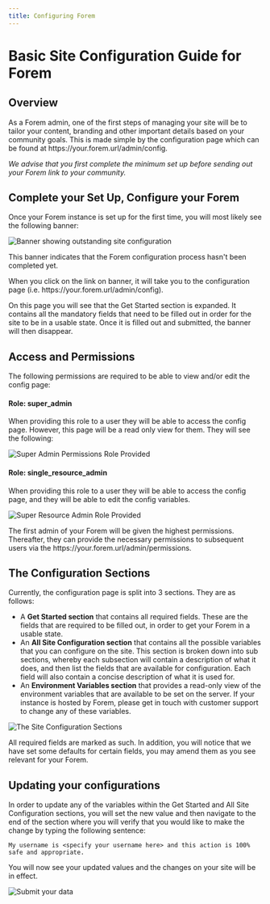 ```yaml
---
title: Configuring Forem
---
```


# Basic Site Configuration Guide for Forem

## Overview

As a Forem admin, one of the first steps of managing your site will be to tailor
your content, branding and other important details based on your community
goals. This is made simple by the configuration page which can be found at
https://<span></span>your.forem.url/admin/config.

_We advise that you first complete the minimum set up before sending out your
Forem link to your community._

## Complete your Set Up, Configure your Forem

Once your Forem instance is set up for the first time, you will most likely see
the following banner:

![Banner showing outstanding site configuration](https://dev-to-uploads.s3.amazonaws.com/i/2nosvfr7l47ymipmyh4o.png)

This banner indicates that the Forem configuration process hasn't been completed
yet.

When you click on the link on banner, it will take you to the configuration page
(i.e. https://<span></span>your.forem.url/admin/config).

On this page you will see that the Get Started section is expanded. It contains
all the mandatory fields that need to be filled out in order for the site to be
in a usable state. Once it is filled out and submitted, the banner will then
disappear.

## Access and Permissions

The following permissions are required to be able to view and/or edit the config
page:

#### Role: super_admin

When providing this role to a user they will be able to access the config page.
However, this page will be a read only view for them. They will see the
following:

![Super Admin Permissions Role Provided](https://dev-to-uploads.s3.amazonaws.com/i/xpc8g9x46vzgi49ohc0d.png)

#### Role: single_resource_admin

When providing this role to a user they will be able to access the config page,
and they will be able to edit the config variables.

![Super Resource Admin Role Provided](https://dev-to-uploads.s3.amazonaws.com/i/z5v2ou64imgqonmefolk.png)

The first admin of your Forem will be given the highest permissions. Thereafter,
they can provide the necessary permissions to subsequent users via the
https://<span></span>your.forem.url/admin/permissions.

## The Configuration Sections

Currently, the configuration page is split into 3 sections. They are as follows:

- A **Get Started section** that contains all required fields. These are the
  fields that are required to be filled out, in order to get your Forem in a
  usable state.
- An **All Site Configuration section** that contains all the possible variables
  that you can configure on the site. This section is broken down into sub
  sections, whereby each subsection will contain a description of what it does,
  and then list the fields that are available for configuration. Each field will
  also contain a concise description of what it is used for.
- An **Environment Variables section** that provides a read-only view of the
  environment variables that are available to be set on the server. If your
  instance is hosted by Forem, please get in touch with customer support to
  change any of these variables.

![The Site Configuration Sections](https://dev-to-uploads.s3.amazonaws.com/i/o5p6kob6ctkzy38gw9vt.png)

All required fields are marked as such. In addition, you will notice that we
have set some defaults for certain fields, you may amend them as you see
relevant for your Forem.

## Updating your configurations

In order to update any of the variables within the Get Started and All Site
Configuration sections, you will set the new value and then navigate to the end
of the section where you will verify that you would like to make the change by
typing the following sentence:

```
My username is <specify your username here> and this action is 100% safe and appropriate.
```

You will now see your updated values and the changes on your site will be in
effect.

![Submit your data](https://dev-to-uploads.s3.amazonaws.com/i/xo0nxykuu8kw984w088n.png)
